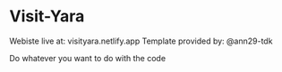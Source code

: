 # Visit-Yara

Webiste live at: visityara.netlify.app
Template provided by: @ann29-tdk


Do whatever you want to do with the code
